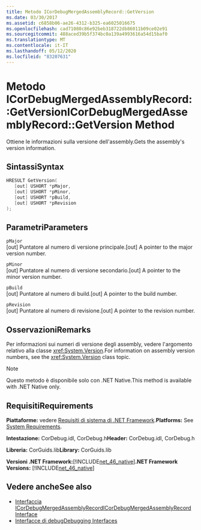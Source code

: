 ```yaml
---
title: Metodo ICorDebugMergedAssemblyRecord::GetVersion
ms.date: 03/30/2017
ms.assetid: c6858b06-ae26-4312-b325-ea6025016675
ms.openlocfilehash: cad71080c86e92beb318722db86011b09ce02e91
ms.sourcegitcommit: 488aced39b5f374bc0a139a4993616a54d15baf0
ms.translationtype: MT
ms.contentlocale: it-IT
ms.lasthandoff: 05/12/2020
ms.locfileid: "83207631"
---
```

# <a name="icordebugmergedassemblyrecordgetversion-method"></a><span data-ttu-id="ec8f5-102">Metodo ICorDebugMergedAssemblyRecord::GetVersion</span><span class="sxs-lookup"><span data-stu-id="ec8f5-102">ICorDebugMergedAssemblyRecord::GetVersion Method</span></span>
<span data-ttu-id="ec8f5-103">Ottiene le informazioni sulla versione dell'assembly.</span><span class="sxs-lookup"><span data-stu-id="ec8f5-103">Gets the assembly's version information.</span></span>  
  
## <a name="syntax"></a><span data-ttu-id="ec8f5-104">Sintassi</span><span class="sxs-lookup"><span data-stu-id="ec8f5-104">Syntax</span></span>  
  
```cpp  
HRESULT GetVersion(  
   [out] USHORT *pMajor,
   [out] USHORT *pMinor,
   [out] USHORT *pBuild,
   [out] USHORT *pRevision  
);  
```  
  
## <a name="parameters"></a><span data-ttu-id="ec8f5-105">Parametri</span><span class="sxs-lookup"><span data-stu-id="ec8f5-105">Parameters</span></span>  
 `pMajor`  
 <span data-ttu-id="ec8f5-106">[out] Puntatore al numero di versione principale.</span><span class="sxs-lookup"><span data-stu-id="ec8f5-106">[out] A pointer to the major version number.</span></span>  
  
 `pMinor`  
 <span data-ttu-id="ec8f5-107">[out] Puntatore al numero di versione secondario.</span><span class="sxs-lookup"><span data-stu-id="ec8f5-107">[out] A pointer to the minor version number.</span></span>  
  
 `pBuild`  
 <span data-ttu-id="ec8f5-108">[out] Puntatore al numero di build.</span><span class="sxs-lookup"><span data-stu-id="ec8f5-108">[out] A pointer to the build number.</span></span>  
  
 `pRevision`  
 <span data-ttu-id="ec8f5-109">[out] Puntatore al numero di revisione.</span><span class="sxs-lookup"><span data-stu-id="ec8f5-109">[out] A pointer to the revision number.</span></span>  
  
## <a name="remarks"></a><span data-ttu-id="ec8f5-110">Osservazioni</span><span class="sxs-lookup"><span data-stu-id="ec8f5-110">Remarks</span></span>  
 <span data-ttu-id="ec8f5-111">Per informazioni sui numeri di versione degli assembly, vedere l'argomento relativo alla classe <xref:System.Version>.</span><span class="sxs-lookup"><span data-stu-id="ec8f5-111">For information on assembly version numbers, see the <xref:System.Version> class topic.</span></span>  
  
> [!NOTE]
> <span data-ttu-id="ec8f5-112">Questo metodo è disponibile solo con .NET Native.</span><span class="sxs-lookup"><span data-stu-id="ec8f5-112">This method is available with .NET Native only.</span></span>  
  
## <a name="requirements"></a><span data-ttu-id="ec8f5-113">Requisiti</span><span class="sxs-lookup"><span data-stu-id="ec8f5-113">Requirements</span></span>  
 <span data-ttu-id="ec8f5-114">**Piattaforme:** vedere [Requisiti di sistema di .NET Framework](../../get-started/system-requirements.md).</span><span class="sxs-lookup"><span data-stu-id="ec8f5-114">**Platforms:** See [System Requirements](../../get-started/system-requirements.md).</span></span>  
  
 <span data-ttu-id="ec8f5-115">**Intestazione:** CorDebug.idl, CorDebug.h</span><span class="sxs-lookup"><span data-stu-id="ec8f5-115">**Header:** CorDebug.idl, CorDebug.h</span></span>  
  
 <span data-ttu-id="ec8f5-116">**Libreria:** CorGuids.lib</span><span class="sxs-lookup"><span data-stu-id="ec8f5-116">**Library:** CorGuids.lib</span></span>  
  
 <span data-ttu-id="ec8f5-117">**Versioni .NET Framework:**[!INCLUDE[net_46_native](../../../../includes/net-46-native-md.md)]</span><span class="sxs-lookup"><span data-stu-id="ec8f5-117">**.NET Framework Versions:** [!INCLUDE[net_46_native](../../../../includes/net-46-native-md.md)]</span></span>  
  
## <a name="see-also"></a><span data-ttu-id="ec8f5-118">Vedere anche</span><span class="sxs-lookup"><span data-stu-id="ec8f5-118">See also</span></span>

- [<span data-ttu-id="ec8f5-119">Interfaccia ICorDebugMergedAssemblyRecord</span><span class="sxs-lookup"><span data-stu-id="ec8f5-119">ICorDebugMergedAssemblyRecord Interface</span></span>](icordebugmergedassemblyrecord-interface.md)
- [<span data-ttu-id="ec8f5-120">Interfacce di debug</span><span class="sxs-lookup"><span data-stu-id="ec8f5-120">Debugging Interfaces</span></span>](debugging-interfaces.md)
